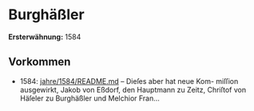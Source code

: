 # Burghäßler

**Ersterwähnung:** 1584

## Vorkommen
- 1584: [jahre/1584/README.md](../jahre/1584/README.md) – Dieſes aber hat neue Kom-
miſſion ausgewirkt, Jakob von Eßdorf, den Hauptmann
zu Zeitz, Chriſtof von Häſeler zu Burghäßler und Melchior
Fran...
